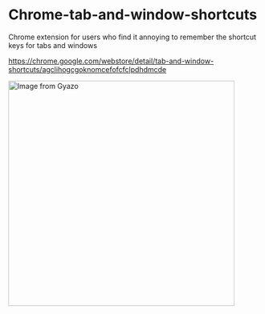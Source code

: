 # Chrome-tab-and-window-shortcuts

Chrome extension for users who find it annoying to remember the shortcut keys for tabs and windows

https://chrome.google.com/webstore/detail/tab-and-window-shortcuts/agclihogcgoknomcefofcfclpdhdmcde

<a href="https://gyazo.com/6e6055417da72d43e94bd99f96997e10"><img src="https://i.gyazo.com/6e6055417da72d43e94bd99f96997e10.png" alt="Image from Gyazo" width="450"/></a>
